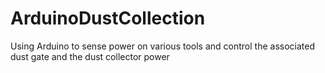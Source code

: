# ArduinoDustCollection
Using Arduino to sense power on various tools and control the associated dust gate and the dust collector power
